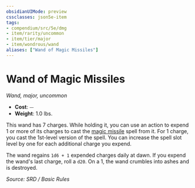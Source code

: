 ```yaml
---
obsidianUIMode: preview
cssclasses: json5e-item
tags:
- compendium/src/5e/dmg
- item/rarity/uncommon
- item/tier/major
- item/wondrous/wand
aliases: ["Wand of Magic Missiles"]
---
```

# Wand of Magic Missiles
*Wand, major, uncommon*  

- **Cost**: ⏤
- **Weight**: 1.0 lbs.

This wand has 7 charges. While holding it, you can use an action to expend 1 or more of its charges to cast the [magic missile](compendium/spells/magic-missile.md) spell from it. For 1 charge, you cast the 1st-level version of the spell. You can increase the spell slot level by one for each additional charge you expend.

The wand regains `1d6 + 1` expended charges daily at dawn. If you expend the wand's last charge, roll a `d20`. On a 1, the wand crumbles into ashes and is destroyed.

*Source: SRD / Basic Rules*